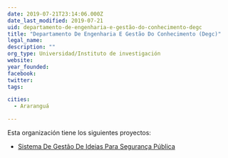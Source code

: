 ```yaml
---
date: 2019-07-21T23:14:06.000Z
date_last_modified: 2019-07-21
uid: departamento-de-engenharia-e-gestão-do-conhecimento-degc
title: "Departamento De Engenharia E Gestão Do Conhecimento (Degc)"
legal_name: 
description: ""
org_type: Universidad/Instituto de investigación
website: 
year_founded: 
facebook: 
twitter: 
tags:

cities: 
  - Araranguá

---
```


Esta organización tiene los siguientes proyectos:

- [Sistema De Gestão De Ideias Para Segurança Pública](/i/sistema-de-gestão-de-ideias-para-seguranca-publica.html)
